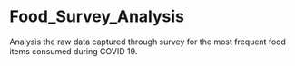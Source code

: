 # Food_Survey_Analysis
Analysis the raw data captured through survey for the most frequent food items consumed during COVID 19.
